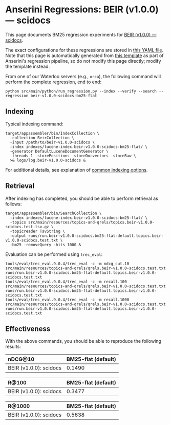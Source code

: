 # Anserini Regressions: BEIR (v1.0.0) &mdash; scidocs

This page documents BM25 regression experiments for [BEIR (v1.0.0) &mdash; scidocs](http://beir.ai/).

The exact configurations for these regressions are stored in [this YAML file](../src/main/resources/regression/beir-v1.0.0-scidocs-bm25-flat.yaml).
Note that this page is automatically generated from [this template](../src/main/resources/docgen/templates/beir-v1.0.0-scidocs-bm25-flat.template) as part of Anserini's regression pipeline, so do not modify this page directly; modify the template instead.

From one of our Waterloo servers (e.g., `orca`), the following command will perform the complete regression, end to end:

```
python src/main/python/run_regression.py --index --verify --search --regression beir-v1.0.0-scidocs-bm25-flat
```

## Indexing

Typical indexing command:

```
target/appassembler/bin/IndexCollection \
  -collection BeirCollection \
  -input /path/to/beir-v1.0.0-scidocs \
  -index indexes/lucene-index.beir-v1.0.0-scidocs-bm25-flat/ \
  -generator DefaultLuceneDocumentGenerator \
  -threads 1 -storePositions -storeDocvectors -storeRaw \
  >& logs/log.beir-v1.0.0-scidocs &
```

For additional details, see explanation of [common indexing options](common-indexing-options.md).

## Retrieval

After indexing has completed, you should be able to perform retrieval as follows:

```
target/appassembler/bin/SearchCollection \
  -index indexes/lucene-index.beir-v1.0.0-scidocs-bm25-flat/ \
  -topics src/main/resources/topics-and-qrels/topics.beir-v1.0.0-scidocs.test.tsv.gz \
  -topicreader TsvString \
  -output runs/run.beir-v1.0.0-scidocs.bm25-flat-default.topics.beir-v1.0.0-scidocs.test.txt \
  -bm25 -removeQuery -hits 1000 &
```

Evaluation can be performed using `trec_eval`:

```
tools/eval/trec_eval.9.0.4/trec_eval -c -m ndcg_cut.10 src/main/resources/topics-and-qrels/qrels.beir-v1.0.0-scidocs.test.txt runs/run.beir-v1.0.0-scidocs.bm25-flat-default.topics.beir-v1.0.0-scidocs.test.txt
tools/eval/trec_eval.9.0.4/trec_eval -c -m recall.100 src/main/resources/topics-and-qrels/qrels.beir-v1.0.0-scidocs.test.txt runs/run.beir-v1.0.0-scidocs.bm25-flat-default.topics.beir-v1.0.0-scidocs.test.txt
tools/eval/trec_eval.9.0.4/trec_eval -c -m recall.1000 src/main/resources/topics-and-qrels/qrels.beir-v1.0.0-scidocs.test.txt runs/run.beir-v1.0.0-scidocs.bm25-flat-default.topics.beir-v1.0.0-scidocs.test.txt
```

## Effectiveness

With the above commands, you should be able to reproduce the following results:

| nDCG@10                                                                                                      | BM25-flat (default)|
|:-------------------------------------------------------------------------------------------------------------|-----------|
| BEIR (v1.0.0): scidocs                                                                                       | 0.1490    |


| R@100                                                                                                        | BM25-flat (default)|
|:-------------------------------------------------------------------------------------------------------------|-----------|
| BEIR (v1.0.0): scidocs                                                                                       | 0.3477    |


| R@1000                                                                                                       | BM25-flat (default)|
|:-------------------------------------------------------------------------------------------------------------|-----------|
| BEIR (v1.0.0): scidocs                                                                                       | 0.5638    |
